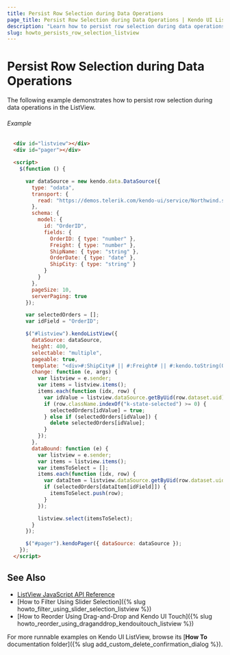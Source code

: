 ```yaml
---
title: Persist Row Selection during Data Operations
page_title: Persist Row Selection during Data Operations | Kendo UI ListView
description: "Learn how to persist row selection during data operations in a Kendo UI ListView widget."
slug: howto_persists_row_selection_listview
---
```


# Persist Row Selection during Data Operations

The following example demonstrates how to persist row selection during data operations in the ListView.

###### Example

```html
  <div id="listview"></div>
  <div id="pager"></div>

  <script>
    $(function () {

      var dataSource = new kendo.data.DataSource({
        type: "odata",
        transport: {
          read: "https://demos.telerik.com/kendo-ui/service/Northwind.svc/Orders"
        },
        schema: {
          model: {
            id: "OrderID",
            fields: {
              OrderID: { type: "number" },
              Freight: { type: "number" },
              ShipName: { type: "string" },
              OrderDate: { type: "date" },
              ShipCity: { type: "string" }
            }
          }
        },
        pageSize: 10,
        serverPaging: true
      });

      var selectedOrders = [];
      var idField = "OrderID";

      $("#listview").kendoListView({
        dataSource: dataSource,
        height: 400,
        selectable: "multiple",
        pageable: true,
        template: "<div>#:ShipCity# || #:Freight# || #:kendo.toString(OrderDate, 'dd/MM/yyyy')#</div>",
        change: function (e, args) {
          var listview = e.sender;
          var items = listview.items();
          items.each(function (idx, row) {
            var idValue = listview.dataSource.getByUid(row.dataset.uid).get(idField);
            if (row.className.indexOf("k-state-selected") >= 0) {
              selectedOrders[idValue] = true;
            } else if (selectedOrders[idValue]) {
              delete selectedOrders[idValue];
            }
          });
        },
        dataBound: function (e) {
          var listview = e.sender;
          var items = listview.items();
          var itemsToSelect = [];
          items.each(function (idx, row) {
            var dataItem = listview.dataSource.getByUid(row.dataset.uid);
            if (selectedOrders[dataItem[idField]]) {
              itemsToSelect.push(row);
            }
          });

          listview.select(itemsToSelect);
        }
      });

      $("#pager").kendoPager({ dataSource: dataSource });
    });
  </script>
```

## See Also

* [ListView JavaScript API Reference](/api/javascript/ui/listview)
* [How to Filter Using Slider Selection]({% slug howto_filter_using_slider_selection_listview %})
* [How to Reorder Using Drag-and-Drop and Kendo UI Touch]({% slug howto_reorder_using_draganddrop_kendouitouch_listview %})

For more runnable examples on Kendo UI ListView, browse its [**How To** documentation folder]({% slug add_custom_delete_confirmation_dialog %}).
